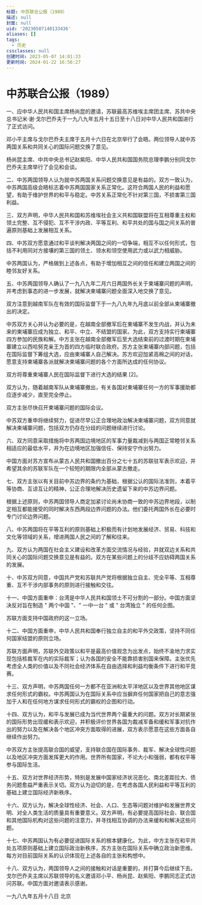 ```yaml
---
标题: 中苏联合公报（1989）
描述: null
封面: null
uid: '20230507140133436'
aliases: []
tags:
  - 历史
cssclasses: null
创建时间: 2023-05-07 14:01:33
更新时间: 2024-01-22 16:56:27
---
```


# 中苏联合公报（1989）

一、应中华人民共和国主席杨尚昆的邀请，苏联最高苏维埃主席团主席、苏共中央总书记米·谢·戈尔巴乔夫于一九八九年五月十五日至十八日对中华人民共和国进行了正式访问。

邓小平主席与戈尔巴乔夫主席于五月十六日在北京举行了会晤。两位领导人就中苏两国关系和共同关心的国际问题交换了意见。

杨尚昆主席、中共中央总书记赵紫阳、中华人民共和国国务院总理李鹏分别同戈尔巴乔夫主席举行了会见和会谈。

二、中苏两国领导人认为就中苏两国关系问题交换意见是有益的。双方一致认为，中苏两国高级会晤标志着中苏两国国家关系正常化。这符合两国人民的利益和愿望，有助于维护世界的和平与稳定。中苏关系正常化不针对第三国，不损害第三国利益。

三、双方声明，中华人民共和国和苏维埃社会主义共和国联盟将在互相尊重主权和领土完整、互不侵犯、互不干涉内政、平等互利、和平共处的国与国之间关系的普遍原则基础上发展相互关系。

四、中苏双方愿意通过和平谈判解决两国之间的一切争端，相互不以任何形式，包括不利用同对方接壤的第三国的领土、领水和领空使用武力或以武力相威胁。

中苏两国认为，严格做到上述各点，有助于增加相互之间的信任和建立两国之间的睦邻友好关系。

五、中苏两国领导人确认了一九八九年二月六日两国外长关于柬埔寨问题的声明，并考虑到事态的进一步发展，就解决柬埔寨问题全面深入地交换了意见。

双方注意到越南军队在有效的国际监督下于一九八九年九月底以前全部从柬埔寨撤出的决定。

中苏双方关心并认为必要的是，在越南全部撤军后在柬埔寨不发生内战，并认为未来的柬埔寨应成为独立、和平、中立、不结盟的国家。为此，双方支持实行柬埔寨四方参加的民族和解。中方主张在越南全部撤军后至大选结束前的过渡时期在柬埔寨建立以西哈努克亲王为首的四方临时联合政府。苏方主张柬埔寨内部问题，包括在国际监督下筹组大选，应由柬埔寨人自己解决。苏方欢迎加紧高棉之间的对话，愿意支持柬埔寨各派就解决柬埔寨问题的各个方面所达成的任何协议。

双方将尊重柬埔寨人民在国际监督下进行大选的结果 [2]。

双方认为，随着越南军队从柬埔寨撤出，有关各国对柬埔寨任何一方的军事援助都应逐步减少，直至完全停止。

双方主张尽快召开柬埔寨问题的国际会议。

中苏双方重申将继续努力，促进尽早公正合理地政治解决柬埔寨问题，双方同意就解决柬埔寨问题，包括双方仍存在分歧的问题继续进行讨论。

六、双方同意采取措施将中苏两国边境地区的军事力量裁减到与两国正常睦邻关系相适应的最低水平，并为在边境地区加强信任、保持安宁作出努力。

中国方面对苏方宣布从蒙古人民共和国撤出百分之七十五的苏联驻军表示欢迎，并希望其余的苏联军队在一个较短的期限内全部从蒙古撤走。

七、双方主张以有关目前中苏边界的条约为基础，根据公认的国际法准则，本着平等协商、互谅互让的精神，公正合理地解决历史遗留下来的中苏边界问题。

根据上述原则，中苏两国领导人商定加紧讨论尚未协商一致的中苏边界地段，以制定相互都能接受的同时解决东西两段边界问题的办法。他们委托两国外长在必要时专门讨论边界问题。

八、中苏两国将在平等互利的原则基础上积极而有计划地发展经济、贸易、科技和文化等领域的关系，增进两国人民之间的了解和往来。

九、双方认为两国在社会主义建设和改革方面交流情况与经验，并就双边关系和共同关心的国际问题交换意见是有益的。双方在某些问题上的分歧不应妨碍两国关系的发展。

十、中苏双方同意，中国共产党和苏联共产党将根据独立自主、完全平等、互相尊重、互不干涉内部事务的原则进行接触和交往。

十一、中国方面重申：台湾是中华人民共和国领土不可分割的一部分。中国方面坚决反对旨在制造 " 两个中国 "、" 一中一台 " 或 " 台湾独立 " 的任何企图。

苏联方面支持中国政府的这一立场。

十二、中国方面重申，中华人民共和国奉行独立自主的和平外交政策，坚持不同任何国家结盟的原则立场。

苏联方面声明，苏联外交政策以和平是最高价值观念为出发点，始终不渝地力求实现包括核裁军在内的实际裁军；认为各国的安全不能靠损害别国来保障。主张优先考虑全人类的价值以及不同社会经济体系在自由选择和利益均衡条件下进行和平竞赛。

十三、双方声明，中苏两国任何一方都不在亚洲和太平洋地区以及世界其他地区谋求任何形式的霸权。中苏两国认为在国际关系中应当摒弃任何国家把自己的意志强加于人和在任何地方谋求任何形式的霸权的企图和行动。

十四、双方认为，和平与发展已成为当代世界两个最重大的问题。双方对长期紧张的国际形势出现缓和表示欢迎，并积极评价世界各国为裁减军备和缓和军事对抗作出的努力以及在解决各个地区冲突方面取得的进展，双方表示愿意在这些方面各自继续作出努力。

中苏双方主张提高联合国的威望，支持联合国在国际事务、裁军、解决全球性问题以及地区冲突方面发挥更大的作用。世界所有国家，不论大小和强弱，都有权平等参与国际生活。

十五、双方对世界经济形势，特别是发展中国家经济状况恶化、南北差距拉大、债务问题愈益严重表示关切。双方认为迫切的是，在考虑各国人民利益和平等互利的基础上建立国际经济新秩序。

十六、双方认为，解决全球性经济、社会、人口、生态等问题对维护和发展世界文明、对全人类生活的质量具有重要意义。双方声明，有必要提高国际社会、联合国和其他国际机构对这些问题的注意力，并寻找相互协调的办法来缓和和解决这些问题。

十七、中苏两国认为有必要促进国际关系的根本健康化。为此，中方主张在和平共处五项原则基础上建立国际政治新秩序，苏方主张在国际关系中确立政治新思维。每方对目前国际关系的认识体现在上述各自的主张和构想中。

十八、双方认为，两国领导人之间的接触和对话是重要的，并打算今后继续下去。戈尔巴乔夫主席以苏联领导的名义邀请邓小平、杨尚昆、赵紫阳、李鹏同志正式访问苏联。中国方面对邀请表示感谢。

一九八九年五月十八日 北京
